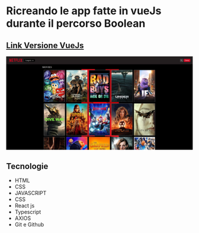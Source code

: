 # Ricreando le app fatte in vueJs durante il percorso Boolean

## [Link Versione VueJs](https://github.com/Francescodc92/vite-boolflix)

![preview](./.github/preview.png)

## Tecnologie

- HTML
- CSS
- JAVASCRIPT
- CSS
- React js
- Typescript
- AXIOS
- Git e Github
